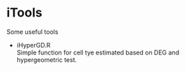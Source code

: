 # iTools
Some useful tools

+ iHyperGD.R  
Simple function for cell tye estimated based on DEG and hypergeometric test.
